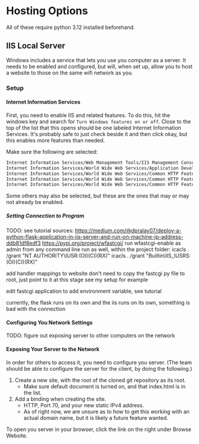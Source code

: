 # Hosting Options

All of these require python 3.12 installed beforehand.

## IIS Local Server

Windows includes a service that lets you use you computer as a server. It needs to be enabled and configured, but will, when set up, allow you to host a website to those on the same wifi network as you.

### Setup

#### Internet Information Services

First, you need to enable IIS and related features. To do this, hit the windows key and search for `Turn Windows features on or off`. Close to the top of the list that this opens should be one labeled Internet Information Services. It's probably safe to just check beside it and then click okay, but this enables more features than needed.

Make sure the following are selected:

```txt
Internet Information Services/Web Management Tools/IIS Management Console
Internet Information Services/World Wide Web Services/Application Development Features/CGI
Internet Information Services/World Wide Web Services/Common HTTP Features/Default Document
Internet Information Services/World Wide Web Services/Common HTTP Features/Static Content
Internet Information Services/World Wide Web Services/Common HTTP Features/WebDAV Publishing
```

Some others may also be selected, but these are the ones that may or may not already be enabled.

##### Setting Connection to Program

TODO: see tutorial
    sources:
    https://medium.com/@dpralay07/deploy-a-python-flask-application-in-iis-server-and-run-on-machine-ip-address-ddb81df8edf3
    https://pypi.org/project/wfastcgi/
run wfastcgi-enable as admin from any command line
run as well, within the project folder:
    icacls . /grant "NT AUTHORITY\IUSR:(OI)(CI)(RX)"
    icacls . /grant "Builtin\IIS_IUSRS:(OI)(CI)(RX)"

add handler mappings to website
don't need to copy the fastcgi py file to root, just point to it at this stage
    see my setup for example

edit fastcgi application to add environment variable, see tutorial

currently, the flask runs on its own and the iis runs on its own, something is bad with the connection

#### Configuring You Network Settings

TODO: figure out exposing server to other computers on the network

#### Exposing Your Server to the Network

In order for others to access it, you need to configure you server. (The team should be able to configure the server for the client, by doing the following.)

1. Create a new site, with the root of the cloned git repository as its root.
    * Make sure default document is turned on, and that index.html is in the list.
2. Add a binding when creating the site.
    * HTTP, Port 70, and your new static IPv4 address.
    * As of right now, we are unsure as to how to get this working with an actual domain name, but it is likely a future feature wanted.

To open you server in your browser, click the link on the right under Browse Website.
